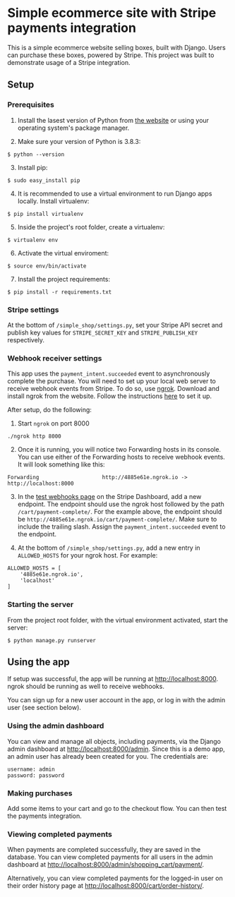 # Simple ecommerce site with Stripe payments integration

This is a simple ecommerce website selling boxes, built with Django. Users can purchase these boxes, powered by Stripe. This project was built to demonstrate usage of a Stripe integration.


## Setup

### Prerequisites

1. Install the lasest version of Python from [the website](https://www.python.org/downloads/) or using your operating system's package manager.

2. Make sure your version of Python is 3.8.3:
```
$ python --version
```
3. Install pip:
```
$ sudo easy_install pip
```
4. It is recommended to use a virtual environment to run Django apps locally. Install virtualenv:
```
$ pip install virtualenv
```
5. Inside the project's root folder, create a virtualenv:
```
$ virtualenv env
```
6. Activate the virtual enviroment:
```
$ source env/bin/activate
```
7. Install the project requirements:
```
$ pip install -r requirements.txt
```

### Stripe settings

At the bottom of `/simple_shop/settings.py`, set your Stripe API secret and publish key values for `STRIPE_SECRET_KEY` and `STRIPE_PUBLISH_KEY` respectively.


### Webhook receiver settings

This app uses the `payment_intent.succeeded` event to asynchronously complete the purchase. You will need to set up your local web server to receive webhook events from Stripe. To do so, use [ngrok](https://ngrok.com/). Download and install ngrok from the website. Follow the instructions [here](https://dashboard.ngrok.com/get-started/setup) to set it up.

After setup, do the following:
1. Start `ngrok` on port 8000
```
./ngrok http 8000
```
2. Once it is running, you will notice two Forwarding hosts in its console. You can use either of the Forwarding hosts to receive webhook events. It will look something like this:
```
Forwarding                    http://4885e61e.ngrok.io -> http://localhost:8000
```
3. In the [test webhooks page](https://dashboard.stripe.com/test/webhooks) on the Stripe Dashboard, add a new endpoint. The endpoint should use the ngrok host followed by the path `/cart/payment-complete/`. For the example above, the endpoint should be `http://4885e61e.ngrok.io/cart/payment-complete/`. Make sure to include the trailing slash. Assign the `payment_intent.succeeded` event to the endpoint.

4. At the bottom of `/simple_shop/settings.py`, add a new entry in `ALLOWED_HOSTS` for your ngrok host. For example:
```
ALLOWED_HOSTS = [
    '4885e61e.ngrok.io',
    'localhost'
]
```

### Starting the server

From the project root folder, with the virtual environment activated, start the server:
```
$ python manage.py runserver
```


## Using the app

If setup was successful, the app will be running at [http://localhost:8000](http://localhost:8000). ngrok should be running as well to receive webhooks.

You can sign up for a new user account in the app, or log in with the admin user (see section below).


### Using the admin dashboard

You can view and manage all objects, including payments, via the Django admin dashboard at [http://localhost:8000/admin](http://localhost:8000/admin). Since this is a demo app, an admin user has already been created for you. The credentials are:
```
username: admin
password: password
```

### Making purchases

Add some items to your cart and go to the checkout flow. You can then test the payments integration.


### Viewing completed payments

When payments are completed successfully, they are saved in the database. You can view completed payments for all users in the admin dashboard at [http://localhost:8000/admin/shopping_cart/payment/](http://localhost:8000/admin/shopping_cart/payment/).

Alternatively, you can view completed payments for the logged-in user on their order history page at [http://localhost:8000/cart/order-history/](http://localhost:8000/cart/order-history/).
